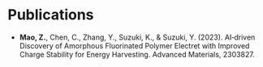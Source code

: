 # Publications

- **Mao, Z.**, Chen, C., Zhang, Y., Suzuki, K., & Suzuki, Y. (2023). AI‐driven Discovery of Amorphous Fluorinated Polymer Electret with Improved Charge Stability for Energy Harvesting. Advanced Materials, 2303827.